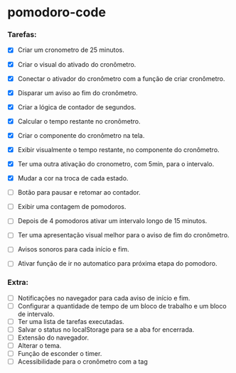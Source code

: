 # pomodoro-code

### Tarefas:

- [x] Criar um cronometro de 25 minutos.
- [X] Criar o visual do ativado do cronômetro.
- [X] Conectar o ativador do cronômetro com a função de criar cronômetro.
- [X] Disparar um aviso ao fim do cronômetro.
- [X] Criar a lógica de contador de segundos.
- [X] Calcular o tempo restante no cronômetro.
- [X] Criar o componente do cronômetro na tela.
- [X] Exibir visualmente o tempo restante, no componente do cronômetro.
- [X] Ter uma outra ativação do cronometro, com 5min, para o intervalo.
- [X] Mudar a cor na troca de cada estado.
- [ ] Botão para pausar e retomar ao contador.
- [ ] Exibir uma contagem de pomodoros.
- [ ] Depois de 4 pomodoros ativar um intervalo longo de 15 minutos.
- [ ] Ter uma apresentação visual melhor para o aviso de fim do cronômetro.
- [ ] Avisos sonoros para cada início e fim.
- [ ] Ativar função de ir no automatico para próxima etapa do pomodoro.


### Extra:
- [ ] Notificações no navegador para cada aviso de início e fim.
- [ ] Configurar a quantidade de tempo de um bloco de trabalho e um bloco de intervalo.
- [ ] Ter uma lista de tarefas executadas.
- [ ] Salvar o status no localStorage para se a aba for encerrada.
- [ ] Extensão do navegador.
- [ ] Alterar o tema.
- [ ] Função de esconder o timer.
- [ ] Acessibilidade para o cronômetro com a tag <tag>